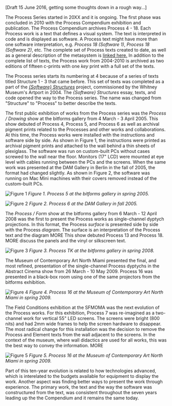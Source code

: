 [Draft 15 June 2016, getting some thoughts down in a rough way...]

The Process Series started in 20XX and it is ongoing. The first phase was concluded in 2010 with the Process Compendium exhibition and publication. The Process Compendium archives Process 4 - 18. Each Process work is a text that defines a visual system. The text is interpreted in code and is displayed as software. A Process text might have more than one software interpretation, e.g. _Process 18 (Software 1)_, _Process 18 (Software 2)_, etc. The complete set of Process texts created to date, as well as a general description of the metasystem is [linked here.](./ProcessCompendium.md) In addition to the complete list of texts, the Process work from 2004-2010 is archived as two editions of fifteen c-prints with one _key_ print with a full set of the texts. 

The Process series starts its numbering at 4 because of a series of texts titled Structure 1 - 3 that came before. This set of texts was completed as a part of the [_{Software} Structures_](http://artport.whitney.org/commissions/softwarestructures/) project, commissioned by the Whitney Museum's Artport in 2004. The _{Software} Structures_ essay, texts, and code opened the way to the Process series. The name was changed from "Structure" to "Process" to better describe the texts. 

The first public exhibition of works from the Process series was the _Process / Drawing_ show at the bitforms gallery from 4 March - 3 April 2005. This show debuted of Process 4, Process 5, and Process 6 as well as archival pigment prints related to the Processes and other works and collaborations. At this time, the Process works were installed with the instructions and software side by side. As shown in Figure 1, the instructions were printed as archival pigment prints and attached to the wall behind a thin sheets of plexiglass. The software was run on custom-built PCs without cases screwed to the wall near the floor. Monitors (17" LCD) were mounted at eye level with cables running between the PCs and the screens. When the same work was presented at the DAM Gallery in Berlin in the fall of 2005, the format had changed slightly. As shown in Figure 2, the software was running on Mac Mini machines with their covers removed instead of the custom-built PCs. 

![Figure 1](https://github.com/REAS/studio/blob/master/images/process-history/2005-bitforms.jpg "Figure 1")
_Figure 1. Process 5 at the bitforms gallery in spring 2005._

![Figure 2](https://github.com/REAS/studio/blob/master/images/process-history/2005-DAM.jpg "Figure 2")
_Figure 2. Process 6 at the DAM Gallery in fall 2005._

The _Process / Form_ show at the bitforms gallery from 6 March - 12 April 2008 was the first to present the Process works as single-channel dyptych projections. In this format, the Process _surface_ is presented side by side with the Process _diagram_. The surface is an interpretation of the Process text and the diagram MORE This show debuted Process 13 and Process 18. MORE discuss the panels and the vinyl or silkscreen text.

![Figure 3](https://github.com/REAS/studio/blob/master/images/process-history/2008-bitforms.jpg "Figure 3")
_Figure 3. Process TK at the bitforms gallery in spring 2008._

The Museum of Contemporary Art North Miami presented the final, and most refined, presentation of the single-channel Process dyptychs in the Abstract Cinema show from 26 March - 10 May 2009. Process 16 was presented in a black-box room using one of the same projectors from the bitforms exhibition. 

![Figure 4](https://github.com/REAS/studio/blob/master/images/process-history/2009-miami.jpg "Figure 4")
_Figure 4. Process 16 at the Museum of Contemporary Art North Miami in spring 2009._

The Field Conditions exhibition at the SFMOMA was the next evolution of the Process works. For this exhibition, Process 7 was re-imagined as a two-channel work for vertical 55" LED screens. The screens were bright (800 nits) and had 2mm wide frames to help the screen hardware to disappear. The most radical change for this installation was the decision to remove the Process and Element texts from the wall adjacent to the screens. In the context of the museum, where wall didactics are used for all works, this was the best way to convey the information. MORE

![Figure 5](https://github.com/REAS/studio/blob/master/images/process-history/2009-miami.jpg "Figure 5")
_Figure 5. Process 16 at the Museum of Contemporary Art North Miami in spring 2009._

Part of this ten-year evolution is related to how technologies advanced, which is interelated to the budgets available for equipment to display the work. Another aspect was finding better ways to present the work through experience. The primary work, the text and the way the software was constructured from the text, was consistent throughout the seven years leading up the the Compendium and it remains the same today. 
